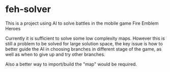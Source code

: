 # feh-solver

This is a project using AI to solve battles in the mobile game Fire Emblem Heroes

Currently it is sufficient to solve some low complexity maps.
However this is still a problem to be solved for large solution space, the key issue is how to better guide the AI in choosing branches in different stage of the game, as well as when to give up and try other branches.

Also a better way to import/build the "map" would be required.
